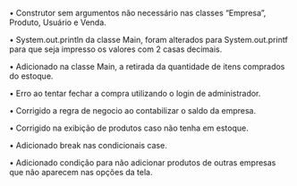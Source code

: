 •	Construtor sem argumentos não necessário nas classes “Empresa”, Produto, Usuário e Venda.

•	System.out.println da classe Main, foram alterados para System.out.printf para que seja impresso os valores com 2 casas decimais.

•	Adicionado na classe Main, a retirada da quantidade de itens comprados do estoque.

•	 Erro ao tentar fechar a compra utilizando o login de administrador.

•	Corrigido a regra de negocio ao contabilizar o saldo da empresa. 

•	Corrigido na exibição de produtos caso não tenha em estoque.

•	Adicionado break nas condicionais case.

•	Adicionado condição para não adicionar produtos de outras empresas que não aparecem nas opções da tela.

 
